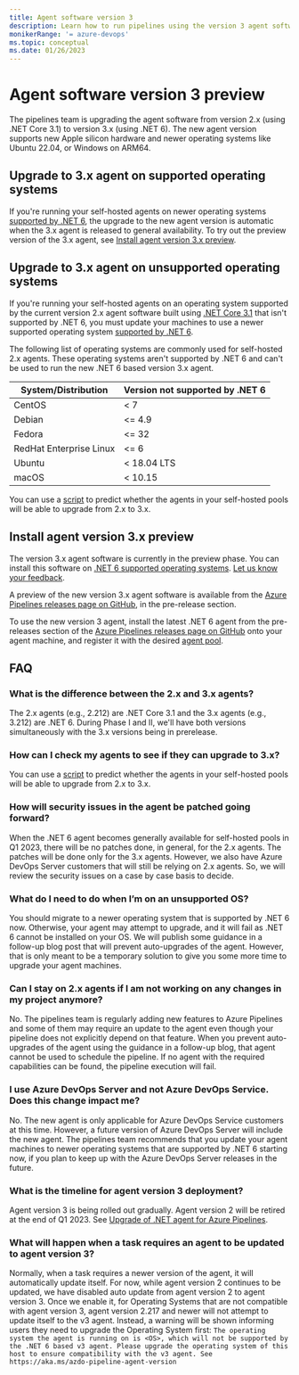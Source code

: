 ```yaml
---
title: Agent software version 3
description: Learn how to run pipelines using the version 3 agent software.
monikerRange: '= azure-devops'
ms.topic: conceptual
ms.date: 01/26/2023
---
```


# Agent software version 3 preview

The pipelines team is upgrading the agent software from version 2.x (using .NET Core 3.1) to version 3.x (using .NET 6). The new agent version supports new Apple silicon hardware and newer operating systems like Ubuntu 22.04, or Windows on ARM64.

## Upgrade to 3.x agent on supported operating systems

If you're running your self-hosted agents on newer operating systems [supported by .NET 6](https://github.com/dotnet/core/blob/main/release-notes/6.0/supported-os.md), the upgrade to the new agent version is automatic when the 3.x agent is released to general availability. To try out the preview version of the 3.x agent, see [Install agent version 3.x preview](#install-agent-version-3x-preview).

## Upgrade to 3.x agent on unsupported operating systems

If you're running your self-hosted agents on an operating system supported by the current version 2.x agent software built using [.NET Core 3.1](https://github.com/dotnet/core/blob/main/release-notes/3.1/3.1-supported-os.md) that isn't supported by .NET 6, you must update your machines to use a newer supported operating system [supported by .NET 6](https://github.com/dotnet/core/blob/main/release-notes/6.0/supported-os.md).

The following list of operating systems are commonly used for self-hosted 2.x agents. These operating systems aren't supported by .NET 6 and can't be used to run the new .NET 6 based version 3.x agent.

| System/Distribution | Version not supported by .NET 6 |
|---------------------|---------------------------------|
| CentOS | < 7 |
| Debian | <= 4.9 |
| Fedora | <= 32 |
| RedHat Enterprise Linux | <= 6 |
| Ubuntu | < 18.04 LTS |
| macOS | < 10.15 |

You can use a [script](https://github.com/microsoft/azure-pipelines-agent/tree/master/tools/FindAgentsNotCompatibleWithAgent) to predict whether the agents in your self-hosted pools will be able to upgrade from 2.x to 3.x.

## Install agent version 3.x preview

The version 3.x agent software is currently in the preview phase. You can install this software on [.NET 6 supported operating systems](https://github.com/dotnet/core/blob/main/release-notes/6.0/supported-os.md). [Let us know your feedback](https://github.com/microsoft/azure-pipelines-agent/issues).

A preview of the new version 3.x agent software is available from the [Azure Pipelines releases page on GitHub](https://github.com/microsoft/azure-pipelines-agent/releases), in the pre-release section.

To use the new version 3 agent, install the latest .NET 6 agent from the pre-releases section of the [Azure Pipelines releases page on GitHub](https://github.com/microsoft/azure-pipelines-agent/releases) onto your agent machine, and register it with the desired [agent pool](pools-queues.md).

## FAQ

### What is the difference between the 2.x and 3.x agents?

The 2.x agents (e.g., 2.212) are .NET Core 3.1 and the 3.x agents (e.g., 3.212) are .NET 6. During Phase I and II, we'll have both versions simultaneously with the 3.x versions being in prerelease.

### How can I check my agents to see if they can upgrade to 3.x?

You can use a [script](https://github.com/microsoft/azure-pipelines-agent/tree/master/tools/FindAgentsNotCompatibleWithAgent) to predict whether the agents in your self-hosted pools will be able to upgrade from 2.x to 3.x.

### How will security issues in the agent be patched going forward?

When the .NET 6 agent becomes generally available for self-hosted pools in Q1 2023, there will be no patches done, in general, for the 2.x agents. The patches will be done only for the 3.x agents. However, we also have Azure DevOps Server customers that will still be relying on 2.x agents. So, we will review the security issues on a case by case basis to decide.

### What do I need to do when I’m on an unsupported OS?

You should migrate to a newer operating system that is supported by .NET 6 now. Otherwise, your agent may attempt to upgrade, and it will fail as .NET 6 cannot be installed on your OS. We will publish some guidance in a follow-up blog post that will prevent auto-upgrades of the agent. However, that is only meant to be a temporary solution to give you some more time to upgrade your agent machines.

### Can I stay on 2.x agents if I am not working on any changes in my project anymore?

No. The pipelines team is regularly adding new features to Azure Pipelines and some of them may require an update to the agent even though your pipeline does not explicitly depend on that feature. When you prevent auto-upgrades of the agent using the guidance in a follow-up blog, that agent cannot be used to schedule the pipeline. If no agent with the required capabilities can be found, the pipeline execution will fail.

### I use Azure DevOps Server and not Azure DevOps Service. Does this change impact me?

No. The new agent is only applicable for Azure DevOps Service customers at this time. However, a future version of Azure DevOps Server will include the new agent. The pipelines team recommends that you update your agent machines to newer operating systems that are supported by .NET 6 starting now, if you plan to keep up with the Azure DevOps Server releases in the future.

### What is the timeline for agent version 3 deployment?

Agent version 3 is being rolled out gradually. Agent version 2 will be retired at the end of Q1 2023. See [Upgrade of .NET agent for Azure Pipelines](https://devblogs.microsoft.com/devops/upgrade-of-net-agent-for-azure-pipelines/).

### What will happen when a task requires an agent to be updated to agent version 3?
Normally, when a task requires a newer version of the agent, it will automatically update itself. For now, while agent version 2 continues to be updated, we have disabled auto update from agent version 2 to agent version 3. Once we enable it, for Operating Systems that are not compatible with agent version 3, agent version 2.217 and newer will not attempt to update itself to the v3 agent. Instead, a warning will be shown informing users they need to upgrade the Operating System first: `The operating system the agent is running on is <OS>, which will not be supported by the .NET 6 based v3 agent. Please upgrade the operating system of this host to ensure compatibility with the v3 agent. See https://aka.ms/azdo-pipeline-agent-version`
